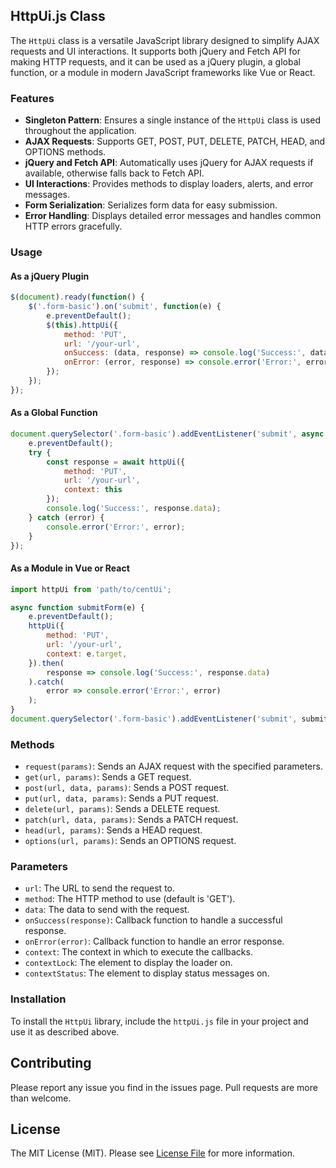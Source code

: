 ## HttpUi.js Class

The `HttpUi` class is a versatile JavaScript library designed to simplify AJAX requests and UI interactions. It supports both jQuery and Fetch API for making HTTP requests, and it can be used as a jQuery plugin, a global function, or a module in modern JavaScript frameworks like Vue or React.

### Features

- **Singleton Pattern**: Ensures a single instance of the `HttpUi` class is used throughout the application.
- **AJAX Requests**: Supports GET, POST, PUT, DELETE, PATCH, HEAD, and OPTIONS methods.
- **jQuery and Fetch API**: Automatically uses jQuery for AJAX requests if available, otherwise falls back to Fetch API.
- **UI Interactions**: Provides methods to display loaders, alerts, and error messages.
- **Form Serialization**: Serializes form data for easy submission.
- **Error Handling**: Displays detailed error messages and handles common HTTP errors gracefully.

### Usage

#### As a jQuery Plugin

```javascript
$(document).ready(function() {
    $('.form-basic').on('submit', function(e) {
        e.preventDefault();
        $(this).httpUi({
            method: 'PUT',
            url: '/your-url',
            onSuccess: (data, response) => console.log('Success:', data),
            onError: (error, response) => console.error('Error:', error)
        });
    });
});
```

#### As a Global Function

```javascript
document.querySelector('.form-basic').addEventListener('submit', async function(e) {
    e.preventDefault();
    try {
        const response = await httpUi({
            method: 'PUT',
            url: '/your-url',
            context: this
        });
        console.log('Success:', response.data);
    } catch (error) {
        console.error('Error:', error);
    }
});
```

#### As a Module in Vue or React

```javascript
import httpUi from 'path/to/centUi';

async function submitForm(e) {
    e.preventDefault();
    httpUi({
        method: 'PUT',
        url: '/your-url',
        context: e.target,
    }).then(
        response => console.log('Success:', response.data)
    ).catch(
        error => console.error('Error:', error)
    );
}
document.querySelector('.form-basic').addEventListener('submit', submitForm);
```

### Methods

- `request(params)`: Sends an AJAX request with the specified parameters.
- `get(url, params)`: Sends a GET request.
- `post(url, data, params)`: Sends a POST request.
- `put(url, data, params)`: Sends a PUT request.
- `delete(url, params)`: Sends a DELETE request.
- `patch(url, data, params)`: Sends a PATCH request.
- `head(url, params)`: Sends a HEAD request.
- `options(url, params)`: Sends an OPTIONS request.

### Parameters

- `url`: The URL to send the request to.
- `method`: The HTTP method to use (default is 'GET').
- `data`: The data to send with the request.
- `onSuccess(response)`: Callback function to handle a successful response.
- `onError(error)`: Callback function to handle an error response.
- `context`: The context in which to execute the callbacks.
- `contextLock`: The element to display the loader on.
- `contextStatus`: The element to display status messages on.

### Installation

To install the `HttpUi` library, include the `httpUi.js` file in your project and use it as described above.

## Contributing

Please report any issue you find in the issues page. Pull requests are more than welcome.


## License

The MIT License (MIT). Please see [License File](LICENSE.md) for more information.
